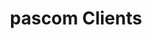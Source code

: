 ---
title: pascom Clients
description: pascom phone systems include native clients for Windows, MacOS, Linux, iOS and Android
icon: "fa fa-desktop"
type : "pages"
weight : 5
---